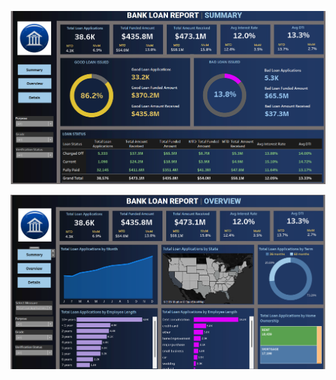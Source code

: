![alttext](https://github.com/Saichandu19/BANK-LOAN-REPORT-ANALYSIS-DASHBOARD-USING-TABLEAU/blob/main/SUMMARY_DASHBOARD.png?raw=true)

![alttext](https://github.com/Saichandu19/BANK-LOAN-REPORT-ANALYSIS-DASHBOARD-USING-TABLEAU/blob/main/OVERVIEW_DASHBOARD.png?raw=true)
